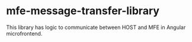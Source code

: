 # mfe-message-transfer-library
This library has logic to communicate between HOST and MFE in Angular microfrontend.
